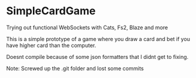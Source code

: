 # SimpleCardGame
Trying out functional WebSockets with Cats, Fs2, Blaze and more

This is a simple prototype of a game where you draw a card and bet if you have higher card than the computer. 

Doesnt compile because of some json formatters that I didnt get to fixing.


Note: Screwed up the .git folder and lost some commits
